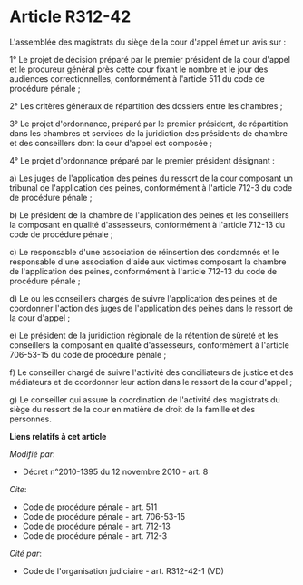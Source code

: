 # Article R312-42

L'assemblée des magistrats du siège de la cour d'appel émet un avis sur :

1° Le projet de décision préparé par le premier président de la cour d'appel et le procureur général près cette cour fixant
le nombre et le jour des audiences correctionnelles, conformément à l'article 511 du code de procédure pénale ;

2° Les critères généraux de répartition des dossiers entre les chambres ;

3° Le projet d'ordonnance, préparé par le premier président, de répartition dans les chambres et services de la juridiction
des présidents de chambre et des conseillers dont la cour d'appel est composée ;

4° Le projet d'ordonnance préparé par le premier président désignant :

a) Les juges de l'application des peines du ressort de la cour composant un tribunal de l'application des peines,
conformément à l'article 712-3 du code de procédure pénale ;

b) Le président de la chambre de l'application des peines et les conseillers la composant en qualité d'assesseurs,
conformément à l'article 712-13 du code de procédure pénale ;

c) Le responsable d'une association de réinsertion des condamnés et le responsable d'une association d'aide aux victimes
composant la chambre de l'application des peines, conformément à l'article 712-13 du code de procédure pénale ;

d) Le ou les conseillers chargés de suivre l'application des peines et de coordonner l'action des juges de l'application des
peines dans le ressort de la cour d'appel ;

e) Le président de la juridiction régionale de la rétention de sûreté et les conseillers la composant en qualité
d'assesseurs, conformément à l'article 706-53-15 du code de procédure pénale ;

f) Le conseiller chargé de suivre l'activité des conciliateurs de justice et des médiateurs et de coordonner leur action dans
le ressort de la cour d'appel ;

g) Le conseiller qui assure la coordination de l'activité des magistrats du siège du ressort de la cour en matière de droit
de la famille et des personnes.

**Liens relatifs à cet article**

_Modifié par_:

  - Décret n°2010-1395 du 12 novembre 2010 - art. 8

_Cite_:

  - Code de procédure pénale - art. 511
  - Code de procédure pénale - art. 706-53-15
  - Code de procédure pénale - art. 712-13
  - Code de procédure pénale - art. 712-3

_Cité par_:

  - Code de l'organisation judiciaire - art. R312-42-1 (VD)
